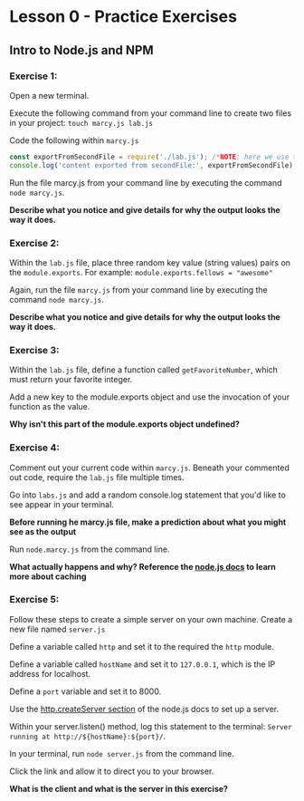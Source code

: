 # Lesson 0 - Practice Exercises

## Intro to Node.js and NPM

### Exercise 1:

Open a new terminal.

Execute the following command from your command line to create two files in your project:
`touch marcy.js lab.js`

Code the following within `marcy.js`

```javascript
const exportFromSecondFile = require('./lab.js'); /*NOTE: here we use the relative path*/
console.log('content exported from secondFile:', exportFromSecondFile);
```

Run the file marcy.js from your command line by executing the command `node marcy.js`.

**Describe what you notice and give details for why the output looks the way it does.**

### Exercise 2:

Within the `lab.js` file, place three random key value (string values) pairs on the `module.exports`.
For example: `module.exports.fellows = "awesome"`

Again, run the file `marcy.js` from your command line by executing the command `node marcy.js`.

**Describe what you notice and give details for why the output looks the way it does.**

### Exercise 3:

Within the `lab.js` file, define a function called `getFavoriteNumber`, which must return your favorite integer.

Add a new key to the module.exports object and use the invocation of your function as the value.

**Why isn't this part of the module.exports object undefined?**

### Exercise 4:

Comment out your current code within `marcy.js`.
Beneath your commented out code, require the `lab.js` file multiple times.

Go into `labs.js` and add a random console.log statement that you'd like to see appear in your terminal.

**Before running he marcy.js file, make a prediction about what you might see as the output**

Run `node.marcy.js` from the command line.

**What actually happens and why? Reference the [node.js docs](https://nodejs.org/docs/latest/api/modules.html#modules_caching) to learn more about caching**

### Exercise 5:

Follow these steps to create a simple server on your own machine.
Create a new file named `server.js`

Define a variable called `http` and set it to the required the `http` module.

Define a variable called `hostName` and set it to `127.0.0.1`, which is the IP address for localhost.

Define a `port` variable and set it to 8000.

Use the [http.createServer section](https://nodejs.org/api/http.html#http_http_createserver_options_requestlistener) of the node.js docs to set up a server.

Within your server.listen() method, log this statement to the terminal:
`Server running at http://${hostName}:${port}/`.

In your terminal, run `node server.js` from the command line.

Click the link and allow it to direct you to your browser.

**What is the client and what is the server in this exercise?**
